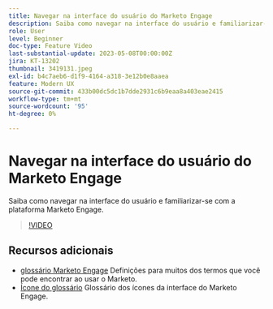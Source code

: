 ```yaml
---
title: Navegar na interface do usuário do Marketo Engage
description: Saiba como navegar na interface do usuário e familiarizar-se com a plataforma Marketo Engage.
role: User
level: Beginner
doc-type: Feature Video
last-substantial-update: 2023-05-08T00:00:00Z
jira: KT-13202
thumbnail: 3419131.jpeg
exl-id: b4c7aeb6-d1f9-4164-a318-3e12b0e8aaea
feature: Modern UX
source-git-commit: 433b00dc5dc1b7dde2931c6b9eaa8a403eae2415
workflow-type: tm+mt
source-wordcount: '95'
ht-degree: 0%

---
```


# Navegar na interface do usuário do Marketo Engage

Saiba como navegar na interface do usuário e familiarizar-se com a plataforma Marketo Engage.

>[!VIDEO](https://video.tv.adobe.com/v/3419131/?learn=on)

## Recursos adicionais

* [glossário Marketo Engage](https://experienceleague.adobe.com/docs/marketo/using/getting-started-with-marketo/marketo-glossary.html?lang=en)
Definições para muitos dos termos que você pode encontrar ao usar o Marketo.
* [Ícone do glossário](https://experienceleague.adobe.com/docs/marketo/using/product-docs/marketo-engage-modern-ux/icon-glossary.html?lang=en)
Glossário dos ícones da interface do Marketo Engage.
